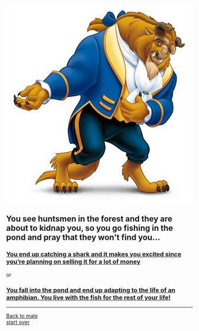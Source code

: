 ![](the-beast.jpg)
## You see huntsmen in the forest and they are about to kidnap you, so you go fishing in the pond and pray that they won't find you...  
### [You end up catching a shark and it makes you excited since you’re planning on selling it for a lot of money](shark.md)  
or  
### [You fall into the pond and end up adapting to the life of an amphibian. You live with the fish for the rest of your life!](death.md)
---
[Back to male](../gender/male.md)  
[start over](../beginning/start.md)

